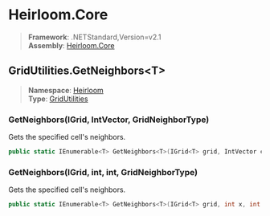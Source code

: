 # Heirloom.Core

> **Framework**: .NETStandard,Version=v2.1  
> **Assembly**: [Heirloom.Core][0]  

## GridUtilities.GetNeighbors\<T>

> **Namespace**: [Heirloom][0]  
> **Type**: [GridUtilities][1]  

### GetNeighbors<T>(IGrid<T>, IntVector, GridNeighborType)

Gets the specified cell's neighbors.

```cs
public static IEnumerable<T> GetNeighbors<T>(IGrid<T> grid, IntVector co, GridNeighborType neighborType = Axis)
```

### GetNeighbors<T>(IGrid<T>, int, int, GridNeighborType)

Gets the specified cell's neighbors.

```cs
public static IEnumerable<T> GetNeighbors<T>(IGrid<T> grid, int x, int y, GridNeighborType neighborType = Axis)
```

[0]: ../Heirloom.Core.md
[1]: Heirloom.GridUtilities.md
